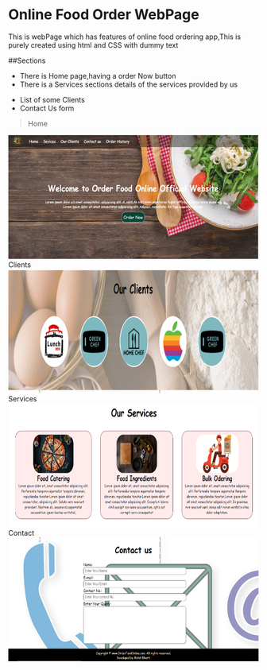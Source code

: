 # Online Food Order WebPage
 This is webPage which has features of online food ordering app,This is purely created using html and CSS with dummy text

##Sections
+ There is Home page,having a order Now button
+ There is a Services sections details of the services provided by us
* List of some Clients
* Contact Us form

>Home
<img src="Screenshots/home.PNG" width="600" height="250">
Clients
<img src="Screenshots/clients.PNG" width="600" height="250" >
Services
<img src="Screenshots/Services.PNG" width="600" height="250" >
Contact
<img src="Screenshots/Contact.PNG" width="600" height="250" >

